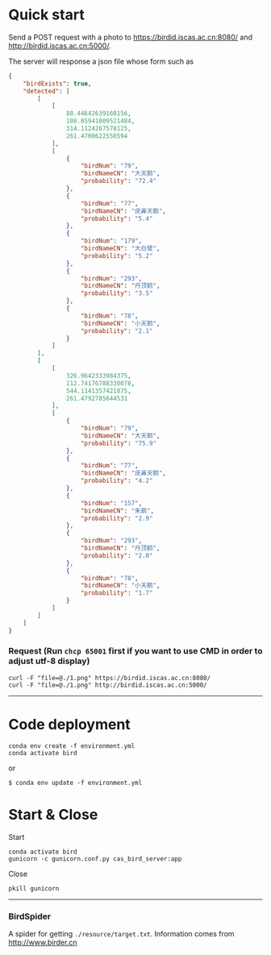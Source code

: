 # Quick start

Send a POST request with a photo to https://birdid.iscas.ac.cn:8080/ and http://birdid.iscas.ac.cn:5000/.

The server will response a json file whose form such as

```json
{
    "birdExists": true,
    "detected": [
        [
            [
                88.44642639160156,
                108.05941009521484,
                314.1124267578125,
                261.4700622558594
            ],
            [
                {
                    "birdNum": "79",
                    "birdNameCN": "大天鹅",
                    "probability": "72.4"
                },
                {
                    "birdNum": "77",
                    "birdNameCN": "疣鼻天鹅",
                    "probability": "5.4"
                },
                {
                    "birdNum": "179",
                    "birdNameCN": "大白鹭",
                    "probability": "5.2"
                },
                {
                    "birdNum": "293",
                    "birdNameCN": "丹顶鹤",
                    "probability": "3.5"
                },
                {
                    "birdNum": "78",
                    "birdNameCN": "小天鹅",
                    "probability": "2.1"
                }
            ]
        ],
        [
            [
                326.9642333984375,
                112.74176788330078,
                544.1141357421875,
                261.4792785644531
            ],
            [
                {
                    "birdNum": "79",
                    "birdNameCN": "大天鹅",
                    "probability": "75.9"
                },
                {
                    "birdNum": "77",
                    "birdNameCN": "疣鼻天鹅",
                    "probability": "4.2"
                },
                {
                    "birdNum": "157",
                    "birdNameCN": "朱鹮",
                    "probability": "2.9"
                },
                {
                    "birdNum": "293",
                    "birdNameCN": "丹顶鹤",
                    "probability": "2.0"
                },
                {
                    "birdNum": "78",
                    "birdNameCN": "小天鹅",
                    "probability": "1.7"
                }
            ]
        ]
    ]
}
```

### Request (Run `chcp 65001` first if you want to use CMD in order to adjust utf-8 display)

```
curl -F "file=@./1.png" https://birdid.iscas.ac.cn:8080/
curl -F "file=@./1.png" http://birdid.iscas.ac.cn:5000/
```

---

# Code deployment

```
conda env create -f environment.yml
conda activate bird
```

or
```
$ conda env update -f environment.yml
```

# Start & Close

Start
```
conda activate bird
gunicorn -c gunicorn.conf.py cas_bird_server:app
```

Close
```
pkill gunicorn
```

---

### BirdSpider

A spider for getting `./resource/target.txt`. Information comes from http://www.birder.cn
